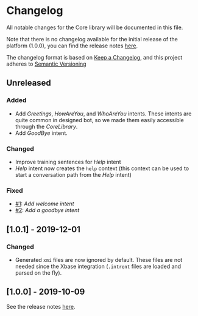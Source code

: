 # Changelog

All notable changes for the Core library will be documented in this file.

Note that there is no changelog available for the initial release of the platform (1.0.0), you can find the release notes [here](https://github.com/xatkit-bot-platform/xatkit-core-library/releases).

The changelog format is based on [Keep a Changelog](https://keepachangelog.com/en/1.0.0/), and this project adheres to [Semantic Versioning](https://semver.org/v2.0.0.html)

## Unreleased

### Added

- Add *Greetings*, *HowAreYou*, and *WhoAreYou* intents. These intents are quite common in designed bot, so we made them easily accessible through the *CoreLibrary*.
- Add *GoodBye* intent.

### Changed

- Improve training sentences for *Help* intent
- *Help* intent now creates the `help` context (this context can be used to start a conversation path from the *Help* intent)

### Fixed

- [#1](https://github.com/xatkit-bot-platform/xatkit-core-library/issues/1): *Add welcome intent*
- [#2](https://github.com/xatkit-bot-platform/xatkit-core-library/issues/2): *Add a goodbye intent*

## [1.0.1] - 2019-12-01

### Changed
- Generated `xmi` files are now ignored by default. These files are not needed since the Xbase integration (`.intrent` files are loaded and parsed on the fly).

## [1.0.0] - 2019-10-09 

See the release notes [here](https://github.com/xatkit-bot-platform/xatkit-core-library/releases).

